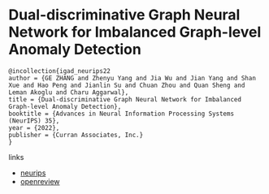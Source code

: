# Dual-discriminative Graph Neural Network for Imbalanced Graph-level Anomaly Detection

```
@incollection{igad_neurips22
author = {GE ZHANG and Zhenyu Yang and Jia Wu and Jian Yang and Shan Xue and Hao Peng and Jianlin Su and Chuan Zhou and Quan Sheng and Leman Akoglu and Charu Aggarwal},
title = {Dual-discriminative Graph Neural Network for Imbalanced Graph-level Anomaly Detection},
booktitle = {Advances in Neural Information Processing Systems (NeurIPS) 35},
year = {2022},
publisher = {Curran Associates, Inc.}
}
```

links
- [neurips](https://nips.cc/Conferences/2022/Schedule?showEvent=53345)
- [openreview](https://openreview.net/forum?id=d6mf9AFoR-O)
